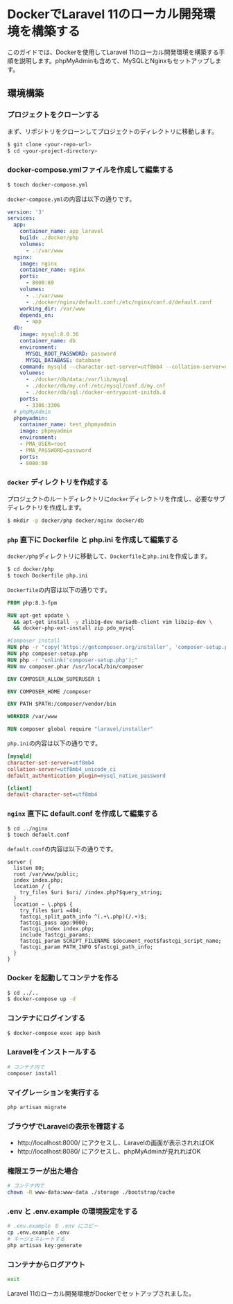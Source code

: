 # DockerでLaravel 11のローカル開発環境を構築する

このガイドでは、Dockerを使用してLaravel 11のローカル開発環境を構築する手順を説明します。phpMyAdminも含めて、MySQLとNginxもセットアップします。

## 環境構築

### プロジェクトをクローンする

まず、リポジトリをクローンしてプロジェクトのディレクトリに移動します。

```bash
$ git clone <your-repo-url>
$ cd <your-project-directory>
```

### docker-compose.ymlファイルを作成して編集する

```bash
$ touch docker-compose.yml
```

`docker-compose.yml`の内容は以下の通りです。

```yaml
version: '3'
services:
  app:
    container_name: app_laravel  
    build: ./docker/php
    volumes:
      - .:/var/www
  nginx:
    image: nginx 
    container_name: nginx
    ports:
      - 8000:80 
    volumes:
      - .:/var/www
      - ./docker/nginx/default.conf:/etc/nginx/conf.d/default.conf
    working_dir: /var/www
    depends_on:
      - app
  db:
    image: mysql:8.0.36
    container_name: db
    environment: 
      MYSQL_ROOT_PASSWORD: password
      MYSQL_DATABASE: database 
    command: mysqld --character-set-server=utf8mb4 --collation-server=utf8mb4_unicode_ci
    volumes:  
      - ./docker/db/data:/var/lib/mysql
      - ./docker/db/my.cnf:/etc/mysql/conf.d/my.cnf 
      - ./docker/db/sql:/docker-entrypoint-initdb.d
    ports:
      - 3306:3306
  # phpMyAdmin
  phpmyadmin:
    container_name: test_phpmyadmin
    image: phpmyadmin
    environment:
    - PMA_USER=root
    - PMA_PASSWORD=password
    ports:
    - 8080:80
```

### `docker` ディレクトリを作成する

プロジェクトのルートディレクトリに`docker`ディレクトリを作成し、必要なサブディレクトリを作成します。

```bash
$ mkdir -p docker/php docker/nginx docker/db
```

### `php` 直下に Dockerfile と php.ini を作成して編集する

`docker/php`ディレクトリに移動して、`Dockerfile`と`php.ini`を作成します。

```bash
$ cd docker/php
$ touch Dockerfile php.ini
```

`Dockerfile`の内容は以下の通りです。

```dockerfile
FROM php:8.3-fpm

RUN apt-get update \
  && apt-get install -y zlib1g-dev mariadb-client vim libzip-dev \
  && docker-php-ext-install zip pdo_mysql

#Composer install
RUN php -r "copy('https://getcomposer.org/installer', 'composer-setup.php');"
RUN php composer-setup.php
RUN php -r "unlink('composer-setup.php');"
RUN mv composer.phar /usr/local/bin/composer

ENV COMPOSER_ALLOW_SUPERUSER 1

ENV COMPOSER_HOME /composer

ENV PATH $PATH:/composer/vendor/bin

WORKDIR /var/www

RUN composer global require "laravel/installer"
```

`php.ini`の内容は以下の通りです。

```ini
[mysqld]
character-set-server=utf8mb4
collation-server=utf8mb4_unicode_ci
default_authentication_plugin=mysql_native_password

[client]
default-character-set=utf8mb4
```

### `nginx` 直下に default.conf を作成して編集する

```bash
$ cd ../nginx
$ touch default.conf
```

`default.conf`の内容は以下の通りです。

```nginx
server {
  listen 80;
  root /var/www/public;
  index index.php;
  location / {
    try_files $uri $uri/ /index.php?$query_string;
  }
  location ~ \.php$ {
    try_files $uri =404;
    fastcgi_split_path_info ^(.+\.php)(/.+)$;
    fastcgi_pass app:9000; 
    fastcgi_index index.php;
    include fastcgi_params;
    fastcgi_param SCRIPT_FILENAME $document_root$fastcgi_script_name;
    fastcgi_param PATH_INFO $fastcgi_path_info;
  }
}
```

### Docker を起動してコンテナを作る

```bash
$ cd ../..
$ docker-compose up -d
```

### コンテナにログインする

```bash
$ docker-compose exec app bash
```

### Laravelをインストールする

```bash
# コンテナ内で
composer install
```

### マイグレーションを実行する

```bash
php artisan migrate
```

### ブラウザでLaravelの表示を確認する

- http://localhost:8000/ にアクセスし、Laravelの画面が表示されればOK
- http://localhost:8080/ にアクセスし、phpMyAdminが見れればOK

### 権限エラーが出た場合

```bash
# コンテナ内で
chown -R www-data:www-data ./storage ./bootstrap/cache
```

### .env と .env.example の環境設定をする

```bash
# .env.example を .env にコピー
cp .env.example .env
# キージェネレートする
php artisan key:generate
```

### コンテナからログアウト

```bash
exit
```

Laravel 11のローカル開発環境がDockerでセットアップされました。
```

